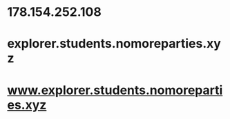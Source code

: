 # 178.154.252.108

# explorer.students.nomoreparties.xyz
# www.explorer.students.nomoreparties.xyz

